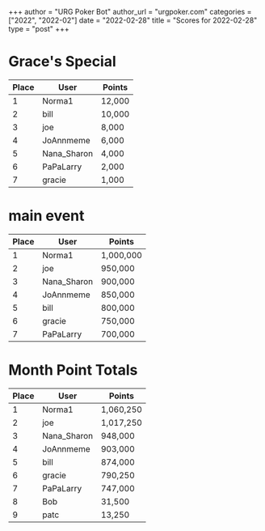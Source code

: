 +++
author = "URG Poker Bot"
author_url = "urgpoker.com"
categories = ["2022", "2022-02"]
date = "2022-02-28"
title = "Scores for 2022-02-28"
type = "post"
+++
# Grace's Special

| Place | User | Points |
|-------|------|--------|
| 1 | Norma1 | 12,000 |
| 2 | bill | 10,000 |
| 3 | joe | 8,000 |
| 4 | JoAnnmeme | 6,000 |
| 5 | Nana_Sharon | 4,000 |
| 6 | PaPaLarry | 2,000 |
| 7 | gracie | 1,000 |

# main event

| Place | User | Points |
|-------|------|--------|
| 1 | Norma1 | 1,000,000 |
| 2 | joe | 950,000 |
| 3 | Nana_Sharon | 900,000 |
| 4 | JoAnnmeme | 850,000 |
| 5 | bill | 800,000 |
| 6 | gracie | 750,000 |
| 7 | PaPaLarry | 700,000 |

# Month Point Totals

| Place | User | Points |
|-------|------|--------|
| 1 | Norma1 | 1,060,250 |
| 2 | joe | 1,017,250 |
| 3 | Nana_Sharon | 948,000 |
| 4 | JoAnnmeme | 903,000 |
| 5 | bill | 874,000 |
| 6 | gracie | 790,250 |
| 7 | PaPaLarry | 747,000 |
| 8 | Bob | 31,500 |
| 9 | patc | 13,250 |
